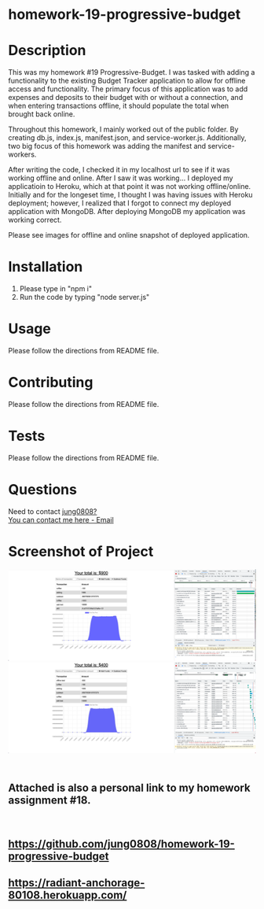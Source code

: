 # homework-19-progressive-budget

# Description

This was my homework #19 Progressive-Budget. I was tasked with adding a functionality to the existing Budget Tracker application to allow for offline access and functionality. The primary focus of this application was to add expenses and deposits to their budget with or without a connection, and when entering transactions offline, it should populate the total when brought back online.

Throughout this homework, I mainly worked out of the public folder. By creating db.js, index.js, manifest.json, and service-worker.js. Additionally, two big focus of this homework was adding the manifest and service-workers.

After writing the code, I checked it in my localhost url to see if it was working offline and online. After I saw it was working... I deployed my applicatioin to Heroku, which at that point it was not working offline/online. Initially and for the longeset time, I thought I was having issues with Heroku deployment; however, I realized that I forgot to connect my deployed application with MongoDB. After deploying MongoDB my application was working correct.

Please see images for offline and online snapshot of deployed application.

# Installation

1. Please type in "npm i" <br>
2. Run the code by typing "node server.js"

# Usage

Please follow the directions from README file.

# Contributing

Please follow the directions from README file.

# Tests

Please follow the directions from README file.

# Questions

Need to contact [jung0808?](https://github.com/jung0808) <br>
[You can contact me here - Email](mailto:j.nam0808@gmail.com)

# Screenshot of Project

![Screenshot](Progressive-Budget-1.PNG)
![Screenshot](Progressive-Budget-2.PNG)

## <br> Attached is also a personal link to my homework assignment #18.

<br>

## https://github.com/jung0808/homework-19-progressive-budget

## https://radiant-anchorage-80108.herokuapp.com/
